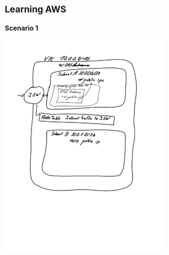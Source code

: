 # Learning AWS

## Scenario 1
![Network diagram](https://github.com/FlorianKempenich/LearningAWS/raw/master/scenario1.png)
